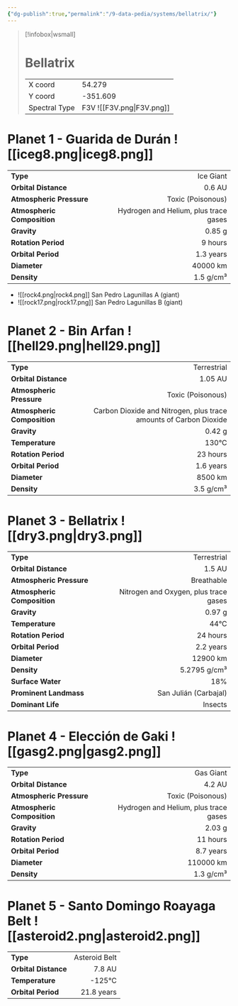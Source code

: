 ```yaml
---
{"dg-publish":true,"permalink":"/9-data-pedia/systems/bellatrix/"}
---
```


> [!infobox|wsmall]
> # Bellatrix
> | | |
> | - | - |
> | X coord | 54.279 |
> | Y coord| -351.609 |
> | Spectral Type | F3V ![[F3V.png\|F3V.png]] |

# Planet 1 - Guarida de Durán ![[iceg8.png\|iceg8.png]]
|                             |                           |
| --------------------------- | -------------------------:|
| **Type**                    |             Ice Giant |
| **Orbital Distance**        |   0.6 AU |
| **Atmospheric Pressure**    |       Toxic (Poisonous) |
| **Atmospheric Composition** |      Hydrogen and Helium, plus trace gases |
| **Gravity**                 |        0.85 g |
| **Rotation Period**         |  9 hours |
| **Orbital Period** | 1.3 years |
| **Diameter**                |      40000 km | 
| **Density**                 |    1.5 g/cm³ |



- ![[rock4.png\|rock4.png]] San Pedro Lagunillas A (giant)
- ![[rock17.png\|rock17.png]] San Pedro Lagunillas B (giant)


# Planet 2 - Bin Arfan ![[hell29.png\|hell29.png]]
|                             |                           |
| --------------------------- | -------------------------:|
| **Type**                    |             Terrestrial |
| **Orbital Distance**        |   1.05 AU |
| **Atmospheric Pressure**    |       Toxic (Poisonous) |
| **Atmospheric Composition** |      Carbon Dioxide and Nitrogen, plus trace amounts of Carbon Dioxide |
| **Gravity**                 |        0.42 g |
| **Temperature**             |    130°C |
| **Rotation Period**         |  23 hours |
| **Orbital Period** | 1.6 years |
| **Diameter**                |      8500 km | 
| **Density**                 |    3.5 g/cm³ |





# Planet 3 - Bellatrix ![[dry3.png\|dry3.png]]
|                             |                           |
| --------------------------- | -------------------------:|
| **Type**                    |             Terrestrial |
| **Orbital Distance**        |   1.5 AU |
| **Atmospheric Pressure**    |       Breathable |
| **Atmospheric Composition** |      Nitrogen and Oxygen, plus trace gases |
| **Gravity**                 |        0.97 g |
| **Temperature**             |    44°C |
| **Rotation Period**         |  24 hours |
| **Orbital Period** | 2.2 years |
| **Diameter**                |      12900 km | 
| **Density**                 |    5.2795 g/cm³ |
| **Surface Water**           |           18% | 
| **Prominent Landmass**      |         San Julián (Carbajal) | 
| **Dominant Life**           |         Insects |





# Planet 4 - Elección de Gaki ![[gasg2.png\|gasg2.png]]
|                             |                           |
| --------------------------- | -------------------------:|
| **Type**                    |             Gas Giant |
| **Orbital Distance**        |   4.2 AU |
| **Atmospheric Pressure**    |       Toxic (Poisonous) |
| **Atmospheric Composition** |      Hydrogen and Helium, plus trace gases |
| **Gravity**                 |        2.03 g |
| **Rotation Period**         |  11 hours |
| **Orbital Period** | 8.7 years |
| **Diameter**                |      110000 km | 
| **Density**                 |    1.3 g/cm³ |





# Planet 5 - Santo Domingo Roayaga Belt ![[asteroid2.png\|asteroid2.png]]
|                             |                           |
| --------------------------- | -------------------------:|
| **Type**                    |             Asteroid Belt |
| **Orbital Distance**        |   7.8 AU |
| **Temperature**             |    -125°C |
| **Orbital Period** | 21.8 years |





